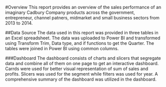 #Overview
This report provides an overview of the sales performance of an imaginary Cadbury Company products across the government, entrepreneur, channel patners, midmarket and small business sectors from 2013 to 2014. 

##Data Source
The data used in this report was provided in three tables in an Excel spreadsheet. The data was uploaded to Power BI and transformed using Transform Trim, Data type, and if functions to get the Quarter. 
The tables were joined in Power BI using common columns.

###Dashboard
The dashboard consists of charts and slicers that segregate data and combine all of them on one page to get an interactive dashboard. 
Carrds were used for better visual representation of sum of sales and profits. Slicers was used for the segment while filters was used for year. 
A comprehensive summary of the dashboard was utilized in the dashboard.
